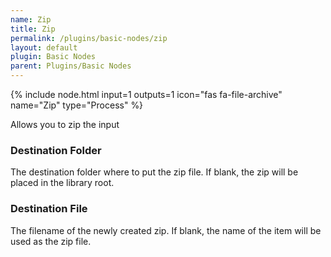 ```yaml
---
name: Zip
title: Zip
permalink: /plugins/basic-nodes/zip
layout: default
plugin: Basic Nodes
parent: Plugins/Basic Nodes
---
```


{% include node.html input=1 outputs=1 icon="fas fa-file-archive" name="Zip" type="Process" %}

Allows you to zip the input

### Destination Folder
The destination folder where to put the zip file.  If blank, the zip will be placed in the library root.

### Destination File
The filename of the newly created zip.  If blank, the name of the item will be used as the zip file.